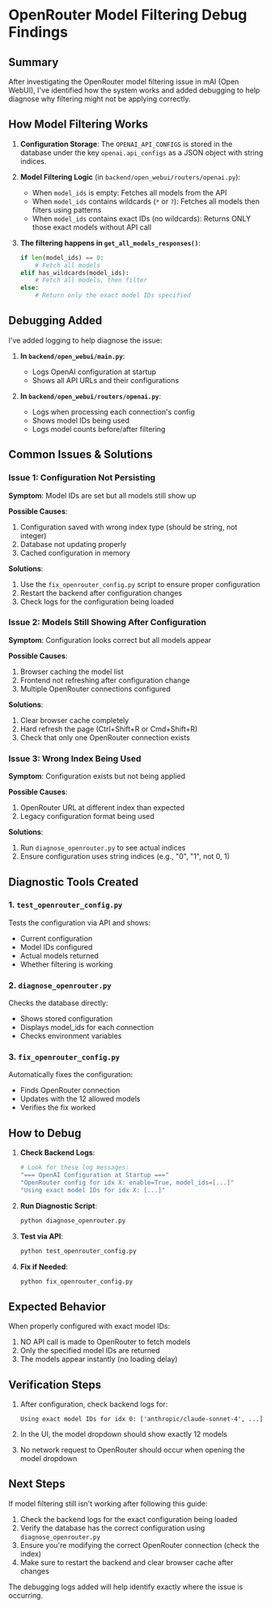 # OpenRouter Model Filtering Debug Findings

## Summary

After investigating the OpenRouter model filtering issue in mAI (Open WebUI), I've identified how the system works and added debugging to help diagnose why filtering might not be applying correctly.

## How Model Filtering Works

1. **Configuration Storage**: The `OPENAI_API_CONFIGS` is stored in the database under the key `openai.api_configs` as a JSON object with string indices.

2. **Model Filtering Logic** (in `backend/open_webui/routers/openai.py`):
   - When `model_ids` is empty: Fetches all models from the API
   - When `model_ids` contains wildcards (`*` or `?`): Fetches all models then filters using patterns
   - When `model_ids` contains exact IDs (no wildcards): Returns ONLY those exact models without API call

3. **The filtering happens in `get_all_models_responses()`**:
   ```python
   if len(model_ids) == 0:
       # Fetch all models
   elif has_wildcards(model_ids):
       # Fetch all models, then filter
   else:
       # Return only the exact model IDs specified
   ```

## Debugging Added

I've added logging to help diagnose the issue:

1. **In `backend/open_webui/main.py`**:
   - Logs OpenAI configuration at startup
   - Shows all API URLs and their configurations

2. **In `backend/open_webui/routers/openai.py`**:
   - Logs when processing each connection's config
   - Shows model IDs being used
   - Logs model counts before/after filtering

## Common Issues & Solutions

### Issue 1: Configuration Not Persisting
**Symptom**: Model IDs are set but all models still show up

**Possible Causes**:
1. Configuration saved with wrong index type (should be string, not integer)
2. Database not updating properly
3. Cached configuration in memory

**Solutions**:
1. Use the `fix_openrouter_config.py` script to ensure proper configuration
2. Restart the backend after configuration changes
3. Check logs for the configuration being loaded

### Issue 2: Models Still Showing After Configuration
**Symptom**: Configuration looks correct but all models appear

**Possible Causes**:
1. Browser caching the model list
2. Frontend not refreshing after configuration change
3. Multiple OpenRouter connections configured

**Solutions**:
1. Clear browser cache completely
2. Hard refresh the page (Ctrl+Shift+R or Cmd+Shift+R)
3. Check that only one OpenRouter connection exists

### Issue 3: Wrong Index Being Used
**Symptom**: Configuration exists but not being applied

**Possible Causes**:
1. OpenRouter URL at different index than expected
2. Legacy configuration format being used

**Solutions**:
1. Run `diagnose_openrouter.py` to see actual indices
2. Ensure configuration uses string indices (e.g., "0", "1", not 0, 1)

## Diagnostic Tools Created

### 1. `test_openrouter_config.py`
Tests the configuration via API and shows:
- Current configuration
- Model IDs configured
- Actual models returned
- Whether filtering is working

### 2. `diagnose_openrouter.py`
Checks the database directly:
- Shows stored configuration
- Displays model_ids for each connection
- Checks environment variables

### 3. `fix_openrouter_config.py`
Automatically fixes the configuration:
- Finds OpenRouter connection
- Updates with the 12 allowed models
- Verifies the fix worked

## How to Debug

1. **Check Backend Logs**:
   ```bash
   # Look for these log messages:
   "=== OpenAI Configuration at Startup ==="
   "OpenRouter config for idx X: enable=True, model_ids=[...]"
   "Using exact model IDs for idx X: [...]"
   ```

2. **Run Diagnostic Script**:
   ```bash
   python diagnose_openrouter.py
   ```

3. **Test via API**:
   ```bash
   python test_openrouter_config.py
   ```

4. **Fix if Needed**:
   ```bash
   python fix_openrouter_config.py
   ```

## Expected Behavior

When properly configured with exact model IDs:
1. NO API call is made to OpenRouter to fetch models
2. Only the specified model IDs are returned
3. The models appear instantly (no loading delay)

## Verification Steps

1. After configuration, check backend logs for:
   ```
   Using exact model IDs for idx 0: ['anthropic/claude-sonnet-4', ...]
   ```

2. In the UI, the model dropdown should show exactly 12 models

3. No network request to OpenRouter should occur when opening the model dropdown

## Next Steps

If model filtering still isn't working after following this guide:

1. Check the backend logs for the exact configuration being loaded
2. Verify the database has the correct configuration using `diagnose_openrouter.py`
3. Ensure you're modifying the correct OpenRouter connection (check the index)
4. Make sure to restart the backend and clear browser cache after changes

The debugging logs added will help identify exactly where the issue is occurring.